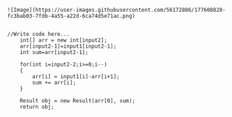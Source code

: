     ![Image](https://user-images.githubusercontent.com/56172886/177608828-fc3bab03-7fdb-4a55-a22d-6ca74d5e71ac.png)

    
    //Write code here...
		int[] arr = new int[input2];
		arr[input2-1]=input1[input2-1];
		int sum=arr[input2-1];
		
		for(int i=input2-2;i>=0;i--)
		{
			arr[i] = input1[i]-arr[i+1];
			sum += arr[i];
		}

		Result obj = new Result(arr[0], sum);
        return obj;
